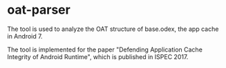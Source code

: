 # oat-parser

The tool is used to analyze the OAT structure of base.odex, the app cache in Android 7. 

The tool is implemented for the paper "Defending Application Cache Integrity of Android Runtime", which is published in ISPEC 2017.
